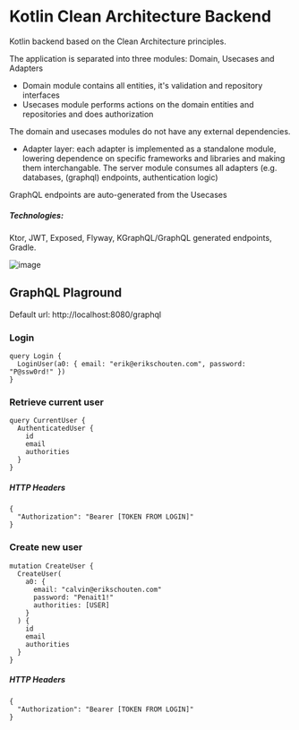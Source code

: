# Kotlin Clean Architecture Backend
Kotlin backend based on the Clean Architecture principles.

The application is separated into three modules: Domain, Usecases and Adapters
- Domain module contains all entities, it's validation and repository interfaces
- Usecases module performs actions on the domain entities and repositories and does authorization

The domain and usecases modules do not have any external dependencies.

- Adapter layer: each adapter is implemented as a standalone module, lowering dependence on specific frameworks and libraries and making them interchangable. The server module consumes all adapters (e.g. databases, (graphql) endpoints, authentication logic)

GraphQL endpoints are auto-generated from the Usecases

##### Technologies:
Ktor, JWT, Exposed, Flyway, KGraphQL/GraphQL generated endpoints, Gradle.

![image](https://miro.medium.com/max/800/1*0R0r00uF1RyRFxkxo3HVDg.png)

## GraphQL Plaground
Default url: http://localhost:8080/graphql

### Login
```
query Login {
  LoginUser(a0: { email: "erik@erikschouten.com", password: "P@ssw0rd!" })
}
```
### Retrieve current user
```
query CurrentUser {
  AuthenticatedUser {
    id
    email
    authorities
  }
}
```
##### HTTP Headers
```
{
  "Authorization": "Bearer [TOKEN FROM LOGIN]"
}
```
### Create new user
```
mutation CreateUser {
  CreateUser(
    a0: {
      email: "calvin@erikschouten.com"
      password: "Penait1!"
      authorities: [USER]
    }
  ) {
    id
    email
    authorities
  }
}
```
##### HTTP Headers
```
{
  "Authorization": "Bearer [TOKEN FROM LOGIN]"
}
```

